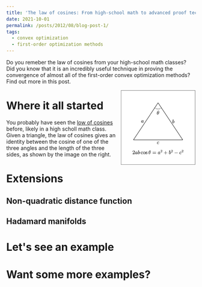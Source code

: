 ```yaml
---
title: 'The law of cosines: From high-school math to advanced proof techniques in convex optimization'
date: 2021-10-01
permalink: /posts/2012/08/blog-post-1/
tags:
  - convex optimization
  - first-order optimization methods
---
```

Do you remeber the law of cosines from your high-school math classes? Did you know that it is an incredibly useful technique in proving the convergence of almost all of the first-order convex optimization methods? Find out more in this post. 

<img src="/images/cosine.png" width="200" height="200" img align='right'>

Where it all started
======

You probably have seen the [low of cosines](https://en.wikipedia.org/wiki/Law_of_cosines) before, likely in a high scholl math class. Given a triangle, the law of cosines gives an identity between the cosine of one of the three angles and the length of the three sides, as shown by the image on the right.

Extensions
======

Non-quadratic distance function
------

Hadamard manifolds
------

Let's see an example
======

Want some more examples?
======
